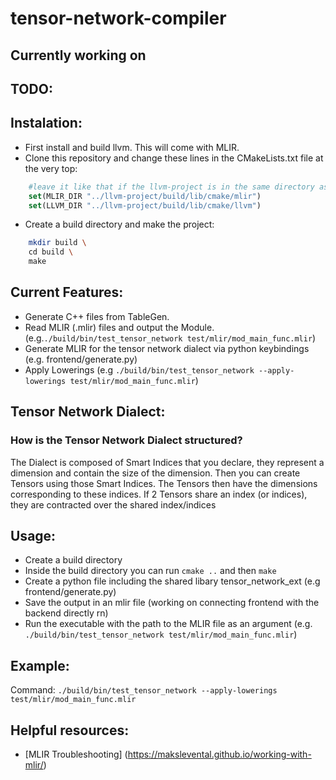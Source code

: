 # tensor-network-compiler

## Currently working on

## TODO:

## Instalation:
- First install and build llvm. This will come with MLIR.
- Clone this repository and change these lines in the CMakeLists.txt file at the very top:
``` cmake
    #leave it like that if the llvm-project is in the same directory as this project
    set(MLIR_DIR "../llvm-project/build/lib/cmake/mlir")
    set(LLVM_DIR "../llvm-project/build/lib/cmake/llvm")
```
- Create a build directory and make the project:
```bash
    mkdir build \
    cd build \
    make
```

## Current Features:
- Generate C++ files from TableGen.
- Read MLIR (.mlir) files and output the Module. (e.g.`./build/bin/test_tensor_network test/mlir/mod_main_func.mlir`)
- Generate MLIR for the tensor network dialect via python keybindings (e.g. frontend/generate.py)
- Apply Lowerings (e.g `./build/bin/test_tensor_network --apply-lowerings test/mlir/mod_main_func.mlir`) 

## Tensor Network Dialect:
### How is the Tensor Network Dialect structured?
The Dialect is composed of Smart Indices that you declare, they represent a dimension and contain the size of the dimension. Then you can create Tensors using those Smart Indices. The Tensors then have the dimensions corresponding to these indices. If 2 Tensors share an index (or indices), they are contracted over the shared index/indices

## Usage:
- Create a build directory
- Inside the build directory you can run `cmake ..` and then `make`
- Create a python file including the shared libary tensor_network_ext (e.g frontend/generate.py)
- Save the output in an mlir file (working on connecting frontend with the backend directly rn)
- Run the executable with the path to the MLIR file as an argument (e.g. `./build/bin/test_tensor_network test/mlir/mod_main_func.mlir`)

## Example:
Command: `./build/bin/test_tensor_network --apply-lowerings test/mlir/mod_main_func.mlir`

## Helpful resources:
- [MLIR Troubleshooting] (https://makslevental.github.io/working-with-mlir/)
